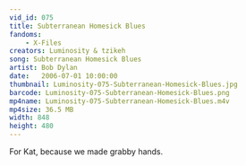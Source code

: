 ```yaml
---
vid_id: 075
title: Subterranean Homesick Blues
fandoms:
    - X-Files
creators: Luminosity & tzikeh
song: Subterranean Homesick Blues
artist: Bob Dylan
date:   2006-07-01 10:00:00
thumbnail: Luminosity-075-Subterranean-Homesick-Blues.jpg
barcode: Luminosity-075-Subterranean-Homesick-Blues.png
mp4name: Luminosity-075-Subterranean-Homesick-Blues.m4v
mp4size: 36.5 MB
width: 848
height: 480
---
```


For Kat, because we made grabby hands.
